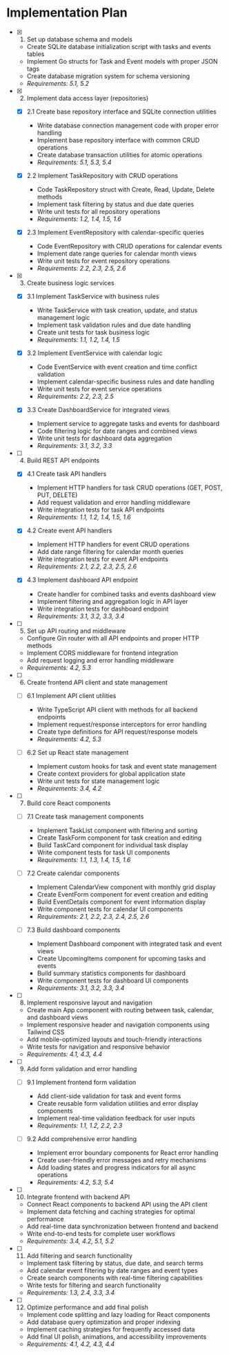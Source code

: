 # Implementation Plan

- [x] 1. Set up database schema and models
  - Create SQLite database initialization script with tasks and events tables
  - Implement Go structs for Task and Event models with proper JSON tags
  - Create database migration system for schema versioning
  - _Requirements: 5.1, 5.2_

- [x] 2. Implement data access layer (repositories)
  - [x] 2.1 Create base repository interface and SQLite connection utilities
    - Write database connection management code with proper error handling
    - Implement base repository interface with common CRUD operations
    - Create database transaction utilities for atomic operations
    - _Requirements: 5.1, 5.3, 5.4_

  - [x] 2.2 Implement TaskRepository with CRUD operations
    - Code TaskRepository struct with Create, Read, Update, Delete methods
    - Implement task filtering by status and due date queries
    - Write unit tests for all repository operations
    - _Requirements: 1.2, 1.4, 1.5, 1.6_

  - [x] 2.3 Implement EventRepository with calendar-specific queries
    - Code EventRepository with CRUD operations for calendar events
    - Implement date range queries for calendar month views
    - Write unit tests for event repository operations
    - _Requirements: 2.2, 2.3, 2.5, 2.6_

- [x] 3. Create business logic services
  - [x] 3.1 Implement TaskService with business rules
    - Write TaskService with task creation, update, and status management logic
    - Implement task validation rules and due date handling
    - Create unit tests for task business logic
    - _Requirements: 1.1, 1.2, 1.4, 1.5_

  - [x] 3.2 Implement EventService with calendar logic
    - Code EventService with event creation and time conflict validation
    - Implement calendar-specific business rules and date handling
    - Write unit tests for event service operations
    - _Requirements: 2.2, 2.3, 2.5_

  - [x] 3.3 Create DashboardService for integrated views
    - Implement service to aggregate tasks and events for dashboard
    - Code filtering logic for date ranges and combined views
    - Write unit tests for dashboard data aggregation
    - _Requirements: 3.1, 3.2, 3.3_

- [ ] 4. Build REST API endpoints
  - [x] 4.1 Create task API handlers
    - Implement HTTP handlers for task CRUD operations (GET, POST, PUT, DELETE)
    - Add request validation and error handling middleware
    - Write integration tests for task API endpoints
    - _Requirements: 1.1, 1.2, 1.4, 1.5, 1.6_

  - [x] 4.2 Create event API handlers
    - Implement HTTP handlers for event CRUD operations
    - Add date range filtering for calendar month queries
    - Write integration tests for event API endpoints
    - _Requirements: 2.1, 2.2, 2.3, 2.5, 2.6_

  - [x] 4.3 Implement dashboard API endpoint
    - Create handler for combined tasks and events dashboard view
    - Implement filtering and aggregation logic in API layer
    - Write integration tests for dashboard endpoint
    - _Requirements: 3.1, 3.2, 3.3, 3.4_

- [ ] 5. Set up API routing and middleware
  - Configure Gin router with all API endpoints and proper HTTP methods
  - Implement CORS middleware for frontend integration
  - Add request logging and error handling middleware
  - _Requirements: 4.2, 5.3_

- [ ] 6. Create frontend API client and state management
  - [ ] 6.1 Implement API client utilities
    - Write TypeScript API client with methods for all backend endpoints
    - Implement request/response interceptors for error handling
    - Create type definitions for API request/response models
    - _Requirements: 4.2, 5.3_

  - [ ] 6.2 Set up React state management
    - Implement custom hooks for task and event state management
    - Create context providers for global application state
    - Write unit tests for state management logic
    - _Requirements: 3.4, 4.2_

- [ ] 7. Build core React components
  - [ ] 7.1 Create task management components
    - Implement TaskList component with filtering and sorting
    - Create TaskForm component for task creation and editing
    - Build TaskCard component for individual task display
    - Write component tests for task UI components
    - _Requirements: 1.1, 1.3, 1.4, 1.5, 1.6_

  - [ ] 7.2 Create calendar components
    - Implement CalendarView component with monthly grid display
    - Create EventForm component for event creation and editing
    - Build EventDetails component for event information display
    - Write component tests for calendar UI components
    - _Requirements: 2.1, 2.2, 2.3, 2.4, 2.5, 2.6_

  - [ ] 7.3 Build dashboard components
    - Implement Dashboard component with integrated task and event views
    - Create UpcomingItems component for upcoming tasks and events
    - Build summary statistics components for dashboard
    - Write component tests for dashboard UI components
    - _Requirements: 3.1, 3.2, 3.3, 3.4_

- [ ] 8. Implement responsive layout and navigation
  - Create main App component with routing between task, calendar, and dashboard views
  - Implement responsive header and navigation components using Tailwind CSS
  - Add mobile-optimized layouts and touch-friendly interactions
  - Write tests for navigation and responsive behavior
  - _Requirements: 4.1, 4.3, 4.4_

- [ ] 9. Add form validation and error handling
  - [ ] 9.1 Implement frontend form validation
    - Add client-side validation for task and event forms
    - Create reusable form validation utilities and error display components
    - Implement real-time validation feedback for user inputs
    - _Requirements: 1.1, 1.2, 2.2, 2.3_

  - [ ] 9.2 Add comprehensive error handling
    - Implement error boundary components for React error handling
    - Create user-friendly error messages and retry mechanisms
    - Add loading states and progress indicators for all async operations
    - _Requirements: 4.2, 5.3, 5.4_

- [ ] 10. Integrate frontend with backend API
  - Connect React components to backend API using the API client
  - Implement data fetching and caching strategies for optimal performance
  - Add real-time data synchronization between frontend and backend
  - Write end-to-end tests for complete user workflows
  - _Requirements: 3.4, 4.2, 5.1, 5.2_

- [ ] 11. Add filtering and search functionality
  - Implement task filtering by status, due date, and search terms
  - Add calendar event filtering by date ranges and event types
  - Create search components with real-time filtering capabilities
  - Write tests for filtering and search functionality
  - _Requirements: 1.3, 2.4, 3.3, 3.4_

- [ ] 12. Optimize performance and add final polish
  - Implement code splitting and lazy loading for React components
  - Add database query optimization and proper indexing
  - Implement caching strategies for frequently accessed data
  - Add final UI polish, animations, and accessibility improvements
  - _Requirements: 4.1, 4.2, 4.3, 4.4_
